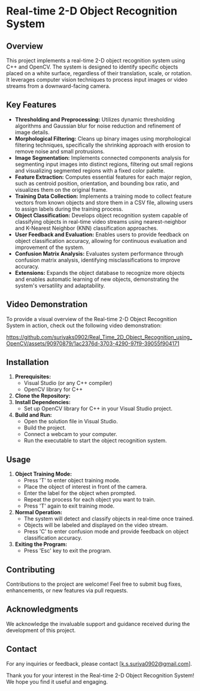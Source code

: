 # Real-time 2-D Object Recognition System

## Overview
This project implements a real-time 2-D object recognition system using C++ and OpenCV. The system is designed to identify specific objects placed on a white surface, regardless of their translation, scale, or rotation. It leverages computer vision techniques to process input images or video streams from a downward-facing camera.

## Key Features
- **Thresholding and Preprocessing:** Utilizes dynamic thresholding algorithms and Gaussian blur for noise reduction and refinement of image details.
- **Morphological Filtering:** Cleans up binary images using morphological filtering techniques, specifically the shrinking approach with erosion to remove noise and small protrusions.
- **Image Segmentation:** Implements connected components analysis for segmenting input images into distinct regions, filtering out small regions and visualizing segmented regions with a fixed color palette.
- **Feature Extraction:** Computes essential features for each major region, such as centroid position, orientation, and bounding box ratio, and visualizes them on the original frame.
- **Training Data Collection:** Implements a training mode to collect feature vectors from known objects and store them in a CSV file, allowing users to assign labels during the training process.
- **Object Classification:** Develops object recognition system capable of classifying objects in real-time video streams using nearest-neighbor and K-Nearest Neighbor (KNN) classification approaches.
- **User Feedback and Evaluation:** Enables users to provide feedback on object classification accuracy, allowing for continuous evaluation and improvement of the system.
- **Confusion Matrix Analysis:** Evaluates system performance through confusion matrix analysis, identifying misclassifications to improve accuracy.
- **Extensions:** Expands the object database to recognize more objects and enables automatic learning of new objects, demonstrating the system's versatility and adaptability.

## Video Demonstration
To provide a visual overview of the Real-time 2-D Object Recognition System in action, check out the following video demonstration:


https://github.com/suriyaks0902/Real_Time_2D_Object_Recognition_using_OpenCV/assets/90970879/1ac2376d-3703-4290-97f9-39055f904171





## Installation
1. **Prerequisites:**
   - Visual Studio (or any C++ compiler)
   - OpenCV library for C++
2. **Clone the Repository:**
3. **Install Dependencies:**
   - Set up OpenCV library for C++ in your Visual Studio project.
4. **Build and Run:**
   - Open the solution file in Visual Studio.
   - Build the project.
   - Connect a webcam to your computer.
   - Run the executable to start the object recognition system.

## Usage
1. **Object Training Mode:**
   - Press 'T' to enter object training mode.
   - Place the object of interest in front of the camera.
   - Enter the label for the object when prompted.
   - Repeat the process for each object you want to train.
   - Press 'T' again to exit training mode.
2. **Normal Operation:**
   - The system will detect and classify objects in real-time once trained.
   - Objects will be labeled and displayed on the video stream.
   - Press 'C' to enter confusion mode and provide feedback on object classification accuracy.
3. **Exiting the Program:**
   - Press 'Esc' key to exit the program.

## Contributing
Contributions to the project are welcome! Feel free to submit bug fixes, enhancements, or new features via pull requests.

## Acknowledgments
We acknowledge the invaluable support and guidance received during the development of this project.

## Contact
For any inquiries or feedback, please contact [k.s.suriya0902@gmail.com].

Thank you for your interest in the Real-time 2-D Object Recognition System! We hope you find it useful and engaging.
